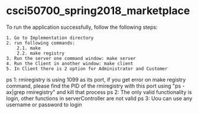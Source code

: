 # csci50700_spring2018_marketplace

To run the application successfully, follow the following steps:

	1. Go to Implementation directory
	2. run following commands:
		2.1. make
		2.2. make registry
	3. Run the server one command window: make server
	4. Run the Client in another window: make client 
	5. In Client there is 2 option for Administrator and Customer

ps 1: rmiregistry  is using 1099 as its port, if you get error on make registry command, please find the PID of the rmiregistry with this port using "ps -ax|grep rmiregistry" and kill that process 
ps 2: The only valid functionality is login, other functions in serverController are not valid
ps 3: Uou can use any username or password to login